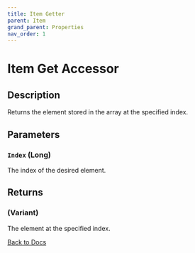 ```yaml
---
title: Item Getter
parent: Item
grand_parent: Properties
nav_order: 1
---
```


# Item Get Accessor

## Description
Returns the element stored in the array at the specified index.

## Parameters
### `Index` (Long) 
The index of the desired element.

## Returns
### (Variant) 
The element at the specified index.

[Back to Docs](https://senipah.github.io/VBA-Better-Array/)